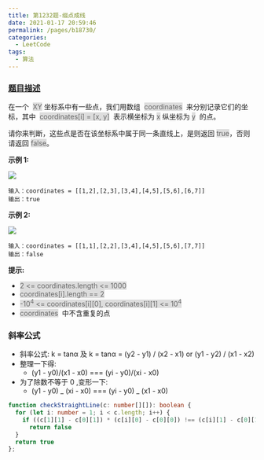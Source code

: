 ```yaml
---
title: 第1232题-缀点成线
date: 2021-01-17 20:59:46
permalink: /pages/b18730/
categories:
  - LeetCode
tags:
  - 算法
---
```


### [题目描述](https://leetcode-cn.com/problems/last-stone-weight/)

在一个  <span style="background: #ddd; color: #666;">XY</span> 坐标系中有一些点，我们用数组  <span style="background: #ddd; color: #666;">coordinates</span>  来分别记录它们的坐标，其中  <span style="background: #ddd; color: #666;">coordinates[i] = [x, y]</span>  表示横坐标为 <span style="background: #ddd; color: #666;">x</span> 纵坐标为 <span style="background: #ddd; color: #666;">y</span>  的点。

请你来判断，这些点是否在该坐标系中属于同一条直线上，是则返回 <span style="background: #ddd; color: #666;">true</span>，否则请返回 <span style="background: #ddd; color: #666;">false</span>。

<!-- more -->

**示例 1:**

<img src="https://cdn.jsdelivr.net/gh/xiaojun996/CDN/images/leetcode/check-if-it-is-a-straight-line-1.jpg" />

```
输入：coordinates = [[1,2],[2,3],[3,4],[4,5],[5,6],[6,7]]
输出：true
```

**示例 2:**

<img src="https://cdn.jsdelivr.net/gh/xiaojun996/CDN/images/leetcode/check-if-it-is-a-straight-line-2.jpg" />

```
输入：coordinates = [[1,1],[2,2],[3,4],[4,5],[5,6],[7,7]]
输出：false
```

**提示:**

- <span style="background: #ddd; color: #666;">2 <= coordinates.length <= 1000</span>
- <span style="background: #ddd; color: #666;">coordinates[i].length == 2</span>
- <span style="background: #ddd; color: #666;">-10<sup>4</sup> <= coordinates[i][0], coordinates[i][1] <= 10<sup>4</sup></span>
- <span style="background: #ddd; color: #666;">coordinates</span>  中不含重复的点

### 斜率公式

- 斜率公式: k = tanα 及 k = tanα = (y2 - y1) / (x2 - x1) or (y1 - y2) / (x1 - x2)
- 整理一下得:
  - (y1 - y0)/(x1 - x0) === (yi - y0)/(xi - x0)
- 为了除数不等于 0 ,变形一下:
  - (y1 - y0) _ (xi - x0) === (yi - y0) _ (x1 - x0)

```TypeScript
function checkStraightLine(c: number[][]): boolean {
  for (let i: number = 1; i < c.length; i++) {
    if ((c[1][1] - c[0][1]) * (c[i][0] - c[0][0]) !== (c[i][1] - c[0][1]) * (c[1][0] - c[0][0]))
      return false
  }
  return true
};
```
